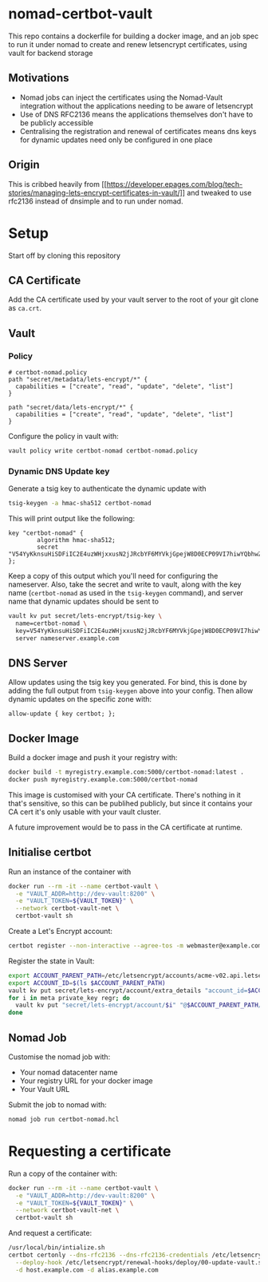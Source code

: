 # nomad-certbot-vault

This repo contains a dockerfile for building a docker image, and an job spec to run it under nomad to create and renew letsencrypt certificates, using vault for backend storage

## Motivations

* Nomad jobs can inject the certificates using the Nomad-Vault integration without the applications needing to be aware of letsencrypt
* Use of DNS RFC2136 means the applications themselves don't have to be publicly accessible
* Centralising the registration and renewal of certificates means dns keys for dynamic updates need only be configured in one place

## Origin

This is cribbed heavily from [[https://developer.epages.com/blog/tech-stories/managing-lets-encrypt-certificates-in-vault/]] and tweaked to use rfc2136 instead of dnsimple and to run under nomad.

# Setup

Start off by cloning this repository

## CA Certificate

Add the CA certificate used by your vault server to the root of your git clone as `ca.crt`.

## Vault

### Policy

```hcl
# certbot-nomad.policy
path "secret/metadata/lets-encrypt/*" {
  capabilities = ["create", "read", "update", "delete", "list"]
}

path "secret/data/lets-encrypt/*" {
  capabilities = ["create", "read", "update", "delete", "list"]
}
```

Configure the policy in vault with:

```bash
vault policy write certbot-nomad certbot-nomad.policy
```

### Dynamic DNS Update key

Generate a tsig key to authenticate the dynamic update with

```bash
tsig-keygen -a hmac-sha512 certbot-nomad
```

This will print output like the following: 

```
key "certbot-nomad" {
        algorithm hmac-sha512;
        secret "V54YyKknsuHiSDFiIC2E4uzWHjxxusN2jJRcbYF6MYVkjGpejW8D0ECP09VI7hiwYQbhwZ0aA9nmXlekzuKRLA==";
};
```

Keep a copy of this output which you'll need for configuring the nameserver. Also, take the secret and write to vault, along with the key name (`certbot-nomad` as used in the `tsig-keygen` command), and server name that dynamic updates should be sent to

```bash
vault kv put secret/lets-encrypt/tsig-key \
  name=certbot-nomad \
  key=V54YyKknsuHiSDFiIC2E4uzWHjxxusN2jJRcbYF6MYVkjGpejW8D0ECP09VI7hiwYQbhwZ0aA9nmXlekzuKRLA== \
  server nameserver.example.com
```

## DNS Server

Allow updates using the tsig key you generated. For bind, this is done by adding the full output from `tsig-keygen` above into your config. Then allow dynamic updates on the specific zone with:

```
allow-update { key certbot; };
```

## Docker Image

Build a docker image and push it your registry with:

```bash
docker build -t myregistry.example.com:5000/certbot-nomad:latest .
docker push myregistry.example.com:5000/certbot-nomad
```

This image is customised with your CA certificate. There's nothing in it that's sensitive,
so this can be publihed publicly, but since it contains your CA cert it's only usable
with your vault cluster.

A future improvement would be to pass in the CA certificate at runtime.

## Initialise certbot

Run an instance of the container with

```bash
docker run --rm -it --name certbot-vault \
  -e "VAULT_ADDR=http://dev-vault:8200" \
  -e "VAULT_TOKEN=${VAULT_TOKEN}" \
  --network certbot-vault-net \
  certbot-vault sh
```

Create a Let's Encrypt account:

```bash
certbot register --non-interactive --agree-tos -m webmaster@example.com
```

Register the state in Vault:

```bash
export ACCOUNT_PARENT_PATH=/etc/letsencrypt/accounts/acme-v02.api.letsencrypt.org/directory
export ACCOUNT_ID=$(ls $ACCOUNT_PARENT_PATH)
vault kv put secret/lets-encrypt/account/extra_details "account_id=$ACCOUNT_ID"
for i in meta private_key regr; do
  vault kv put "secret/lets-encrypt/account/$i" "@$ACCOUNT_PARENT_PATH/$ACCOUNT_ID/$i.json"
done
```

## Nomad Job

Customise the nomad job with:
* Your nomad datacenter name
* Your registry URL for your docker image
* Your Vault URL

Submit the job to nomad with:

```bash
nomad job run certbot-nomad.hcl
```

# Requesting a certificate

Run a copy of the container with:

```bash
docker run --rm -it --name certbot-vault \
  -e "VAULT_ADDR=http://dev-vault:8200" \
  -e "VAULT_TOKEN=${VAULT_TOKEN}" \
  --network certbot-vault-net \
  certbot-vault sh
```

And request a certificate:

```bash
/usr/local/bin/intialize.sh
certbot certonly --dns-rfc2136 --dns-rfc2136-credentials /etc/letsencrypt/creds.ini \
  --deploy-hook /etc/letsencrypt/renewal-hooks/deploy/00-update-vault.sh \
  -d host.example.com -d alias.example.com
```
